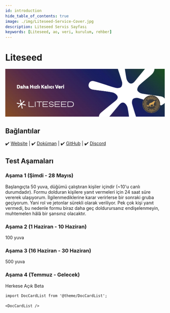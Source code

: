 ```yaml
---
id: introduction
hide_table_of_contents: true
image: ./img/Liteseed-Service-Cover.jpg
description: Liteseed Servis Sayfası
keywords: [Liteseed, ao, veri, kurulum, rehber]
---
```


# Liteseed

![Liteseed](./img/Liteseed-Service.jpg)

## Bağlantılar
 ✔️ [Website](https://liteseed.xyz) |
 ✔️ [Doküman](https://docs.liteseed.xyz/) |
 ✔️ [GitHub](https://github.com/liteseed) |
 ✔️ [Discord](https://discord.gg/WgnX4r6SMZ)

## Test Aşamaları

### Aşama 1 (Şimdi - 28 Mayıs)

Başlangıçta 50 yuva, düğümü çalıştıran kişiler içindir (~10'u canlı durumdadır). Formu dolduran kişilere yanıt vermeleri için 24 saat süre vererek ulaşıyorum. İlgilenmediklerine karar verirlerse bir sonraki gruba geçiyorum. Yani rol ve jetonlar sürekli olarak veriliyor. Pek çok kişi yanıt vermedi, bu nedenle formu biraz daha geç doldurursanız endişelenmeyin, muhtemelen hâlâ bir şansınız olacaktır.

### Aşama 2 (1 Haziran - 10 Haziran)
100 yuva

### Aşama 3 (16 Haziran - 30 Haziran)
500 yuva

### Aşama 4 (Temmuz - Gelecek)
Herkese Açık Beta

```mdx-code-block
import DocCardList from '@theme/DocCardList';

<DocCardList />
```
